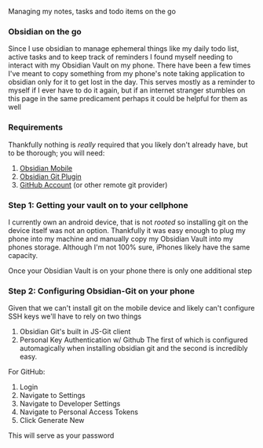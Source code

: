 Managing my notes, tasks and todo items on the go


###  Obsidian on the go
Since I use obsidian to manage ephemeral things like my daily todo list, active tasks and to keep track of reminders I found myself needing to interact with my Obsidian Vault on my phone. There have been a few times I've meant to copy something from my phone's note taking application to obsidian only for it to get lost in the day. This serves mostly as a reminder to myself if I ever have to do it again, but if an internet stranger stumbles on this page in the same predicament perhaps it could be helpful for them as well

### Requirements
Thankfully nothing is *really* required that you likely don't already have, but to be thorough; you will need:
1. [Obsidian Mobile](https://obsidian.md/mobile)
2. [Obsidian Git Plugin](https://github.com/denolehov/obsidian-git)
3. [GitHub Account](https://github.com) (or other remote git provider)

### Step 1: Getting your vault on to your cellphone
I currently own an android device, that is not *rooted* so installing git on the device itself was not an option. Thankfully it was easy enough to plug my phone into my machine and manually copy my Obsidian Vault into my phones storage. Although I'm not 100% sure, iPhones likely have the same capacity.

Once your Obsidian Vault is on your phone there is only one additional step

### Step 2: Configuring Obsidian-Git on your phone
Given that we can't install git on the mobile device and likely can't configure SSH keys we'll have to rely on two things
1. Obsidian Git's built in JS-Git client
2. Personal Key Authentication w/ Github
The first of which is configured automagically when installing obsidian git and the second is incredibly easy. 

For GitHub:
1. Login
2. Navigate to Settings
3. Navigate to Developer Settings
4. Navigate to Personal Access Tokens 
5. Click Generate New

This will serve as your password
